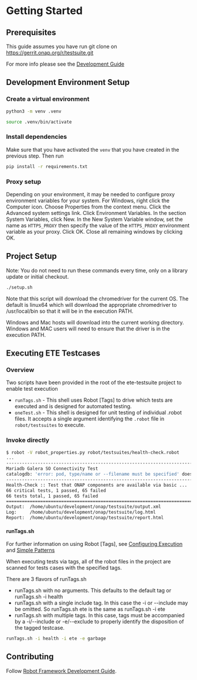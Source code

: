 # Getting Started

## Prerequisites

This guide assumes you have run git clone on https://gerrit.onap.org/r/testsuite.git

For more info please see the [Development Guide](https://wiki.onap.org/display/DW/Robot+Framework+Development+Guide)

## Development Environment Setup

### Create a virtual environment

```sh
python3 -m venv .venv
```

```sh
source .venv/bin/activate
```

### Install dependencies

Make sure that you have activated the `venv` that you have created in the previous step. Then run

```sh
pip install -r requirements.txt
```

### Proxy setup

Depending on your environment, it may be needed to configure proxy environment variables for your system.
For Windows, right click the Computer icon. Choose Properties from the context menu.
Click the Advanced system settings link. Click Environment Variables. In the section System Variables, click New.
In the New System Variable window, set the name as `HTTPS_PROXY` then specify the value of the `HTTPS_PROXY` environment variable as your proxy. Click OK. Close all remaining windows by clicking OK.

## Project Setup

Note: You do not need to run these commands every time, only on a library update or initial checkout.

```sh
./setup.sh
```

Note that this script will download the chromedriver for the current OS. The default is linux64 which will download the appropriate chromedriver to /usr/local/bin so that it will be in the execution PATH.

Windows and Mac hosts will download into the current working directory. Windows and MAC users will need to ensure that the driver is in the execution PATH.

## Executing ETE Testcases

### Overview
Two scripts have been provided in the root of the ete-testsuite project to enable test execution

* `runTags.sh` - This shell uses Robot [Tags] to drive which tests are executed and is designed for automated testing.
* `oneTest.sh` - This shell is designed for unit testing of individual .robot files. It accepts a single argument identifying the `.robot` file in `robot/testsuites` to execute.

### Invoke directly

```sh
$ robot -V robot_properties.py robot/testsuites/health-check.robot
...
------------------------------------------------------------------------------
Mariadb Galera SO Connectivity Test                                   | FAIL |
catalogdb: 'error: pod, type/name or --filename must be specified' does not contain 'current database:'
------------------------------------------------------------------------------
Health-Check :: Test that ONAP components are available via basic ... | FAIL |
66 critical tests, 1 passed, 65 failed
66 tests total, 1 passed, 65 failed
==============================================================================
Output:  /home/ubuntu/development/onap/testsuite/output.xml
Log:     /home/ubuntu/development/onap/testsuite/log.html
Report:  /home/ubuntu/development/onap/testsuite/report.html
```

#### runTags.sh

For further information on using Robot [Tags], see [Configuring Execution](https://robotframework.org/robotframework/latest/RobotFrameworkUserGuide.html#configuring-execution) and [Simple Patterns](https://robotframework.org/robotframework/latest/RobotFrameworkUserGuide.html#simple-patterns)

When executing tests via tags, all of the robot files in the project are scanned for tests cases with the specified tags.

There are 3 flavors of runTags.sh

* runTags.sh with no arguments. This defaults to the default tag or runTags.sh -i health
* runTags.sh with a single include tag. In this case the -i or --include may be omitted. So runTags.sh ete is the same as runTags.sh -i ete
* runTags.sh with multiple tags. In this case, tags must be accompanied by a -i/--include or -e/--exclude to properly identify the disposition of the tagged testcase.

```sh
runTags.sh -i health -i ete -e garbage
```

## Contributing
Follow [Robot Framework Development Guide](https://wiki.onap.org/display/DW/Robot+Framework+Development+Guide).
